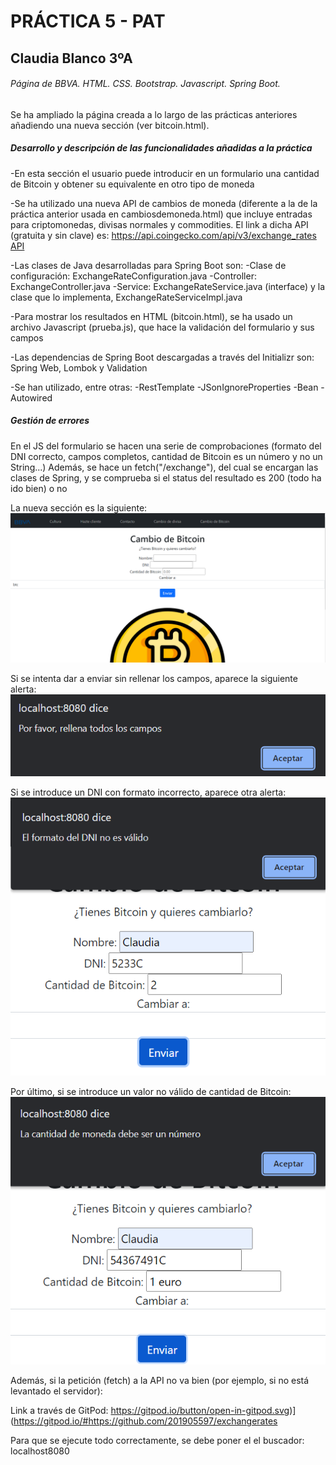 # PRÁCTICA 5 - PAT
## Claudia Blanco 3ºA
###### Página de BBVA. HTML. CSS. Bootstrap. Javascript. Spring Boot.

Se ha ampliado la página creada a lo largo de las prácticas anteriores añadiendo una nueva sección (ver bitcoin.html).

##### Desarrollo y descripción de las funcionalidades añadidas a la práctica

-En esta sección el usuario puede introducir en un formulario una cantidad de Bitcoin y obtener su equivalente en otro tipo de moneda

-Se ha utilizado una nueva API de cambios de moneda (diferente a la de la práctica anterior usada en cambiosdemoneda.html) que incluye entradas
para criptomonedas, divisas normales y commodities. El link a dicha API (gratuita y sin clave) es: https://api.coingecko.com/api/v3/exchange_rates
<a href="https://api.coingecko.com/api/v3/exchange_rates" target="_blank">API</a>

-Las clases de Java desarrolladas para Spring Boot son:
    -Clase de configuración: ExchangeRateConfiguration.java
    -Controller: ExchangeController.java
    -Service: ExchangeRateService.java (interface) y la clase que lo implementa, ExchangeRateServiceImpl.java

-Para mostrar los resultados en HTML (bitcoin.html), se ha usado un archivo Javascript (prueba.js), que hace la validación del formulario y sus campos

-Las dependencias de Spring Boot descargadas a través del Initializr son: Spring Web, Lombok y Validation

-Se han utilizado, entre otras:
    -RestTemplate
    -JSonIgnoreProperties
    -Bean
    -Autowired

##### Gestión de errores
En el JS del formulario se hacen una serie de comprobaciones (formato del DNI correcto, campos completos, cantidad de Bitcoin es un número y no un String...)
Además, se hace un fetch("/exchange"), del cual se encargan las clases de Spring, y se comprueba si el status del resultado es 200 (todo ha ido bien) o no

La nueva sección es la siguiente:
![img_1.png](img_1.png)

Si se intenta dar a enviar sin rellenar los campos, aparece la siguiente alerta:
![img_2.png](img_2.png)

Si se introduce un DNI con formato incorrecto, aparece otra alerta:
![img_3.png](img_3.png)

Por último, si se introduce un valor no válido de cantidad de Bitcoin:
![img_4.png](img_4.png)

Además, si la petición (fetch) a la API no va bien (por ejemplo, si no está levantado el servidor):


Link a través de GitPod:
https://gitpod.io/button/open-in-gitpod.svg)](https://gitpod.io/#https://github.com/201905597/exchangerates

Para que se ejecute todo correctamente, se debe poner el el buscador: localhost8080

